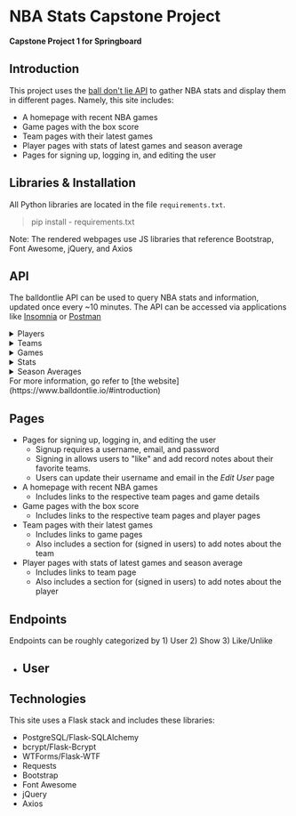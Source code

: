 # NBA Stats Capstone Project
**Capstone Project 1 for Springboard**

## Introduction
This project uses the [ball don't lie API](https://ball-dont-lie.herokuapp.com/) to gather NBA stats and display them in different pages. Namely, this site includes:
- A homepage with recent NBA games
- Game pages with the box score
- Team pages with their latest games
- Player pages with stats of latest games and season average
- Pages for signing up, logging in, and editing the user

## Libraries & Installation
All Python libraries are located in the file `requirements.txt`. 
> pip install - requirements.txt

Note: The rendered webpages use JS libraries that reference Bootstrap, Font Awesome, jQuery, and Axios

## API
The balldontlie API can be used to query NBA stats and information, updated once every ~10 minutes. The API can be accessed via applications like [Insomnia](https://insomnia.rest/) or [Postman](https://www.postman.com/)
<details>
  <summary>Players</summary>
  <strong>GET </strong> https://www.balldontlie.io/api/v1/players</br>
  <img src="https://user-images.githubusercontent.com/33531005/125836556-ddcd47c6-d926-4773-b32c-9256f13e97d7.png">
</details>
<details>
  <summary>Teams</summary>
  <strong>GET </strong> https://www.balldontlie.io/api/v1/teams</br>
  <img src="https://user-images.githubusercontent.com/33531005/125837381-da6f93ed-70c5-4926-96d1-85ec0995ff02.png">
</details>
<details>
  <summary>Games</summary>
  <strong>GET </strong> https://www.balldontlie.io/api/v1/games</br>
  <img src="https://user-images.githubusercontent.com/33531005/125836877-3829e778-3fc9-4cd3-ba1c-e645d1e6942d.png">
</details>
<details>
  <summary>Stats</summary>
  <strong>GET </strong> https://www.balldontlie.io/api/v1/stats</br>
  <img src="https://user-images.githubusercontent.com/33531005/125837145-f84ec997-1435-497f-b980-cf1ffcec1840.png">
</details>
<details>
  <summary>Season Averages</summary>
  <strong>GET </strong> https://www.balldontlie.io/api/v1/season_averages</br>
  <img src="https://user-images.githubusercontent.com/33531005/125837229-1dae8691-75c8-4447-af0e-05280261ac8c.png">
</details>
For more information, go refer to [the website](https://www.balldontlie.io/#introduction)

## Pages
- Pages for signing up, logging in, and editing the user
    - Signup requires a username, email, and password
    - Signing in allows users to "like" and add record notes about their favorite teams.
    - Users can update their username and email in the *Edit User* page
- A homepage with recent NBA games
    - Includes links to the respective team pages and game details
- Game pages with the box score
    - Includes links to the respective team pages and player pages
- Team pages with their latest games
    - Includes links to game pages
    - Also includes a section for (signed in users) to add notes about the team
- Player pages with stats of latest games and season average
    - Includes links to team page
    - Also includes a section for (signed in users) to add notes about the player

## Endpoints
Endpoints can be roughly categorized by 1) User 2) Show 3) Like/Unlike
- User
    -  

## Technologies
This site uses a Flask stack and includes these libraries:
- PostgreSQL/Flask-SQLAlchemy
- bcrypt/Flask-Bcrypt
- WTForms/Flask-WTF
- Requests
- Bootstrap
- Font Awesome
- jQuery
- Axios

